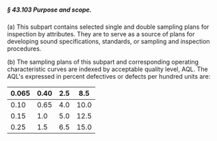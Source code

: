 ##### § 43.103 Purpose and scope. #####

(a) This subpart contains selected single and double sampling plans for inspection by attributes. They are to serve as a source of plans for developing sound specifications, standards, or sampling and inspection procedures.

(b) The sampling plans of this subpart and corresponding operating characteristic curves are indexed by acceptable quality level, AQL. The AQL's expressed in percent defectives or defects per hundred units are:

|0.065|0.40|2.5|8.5 |
|-----|----|---|----|
|0.10 |0.65|4.0|10.0|
|0.15 |1.0 |5.0|12.5|
|0.25 |1.5 |6.5|15.0|